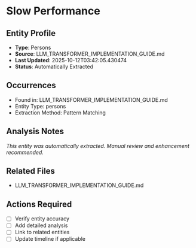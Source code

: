 # Slow Performance

## Entity Profile
- **Type**: Persons
- **Source**: LLM_TRANSFORMER_IMPLEMENTATION_GUIDE.md
- **Last Updated**: 2025-10-12T03:42:05.430474
- **Status**: Automatically Extracted

## Occurrences
- Found in: LLM_TRANSFORMER_IMPLEMENTATION_GUIDE.md
- Entity Type: persons
- Extraction Method: Pattern Matching

## Analysis Notes
*This entity was automatically extracted. Manual review and enhancement recommended.*

## Related Files
- LLM_TRANSFORMER_IMPLEMENTATION_GUIDE.md

## Actions Required
- [ ] Verify entity accuracy
- [ ] Add detailed analysis
- [ ] Link to related entities
- [ ] Update timeline if applicable
